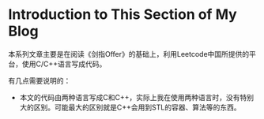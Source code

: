 # Introduction to This Section of My Blog

本系列文章主要是在阅读《剑指Offer》的基础上，利用Leetcode中国所提供的平台，使用C/C\+\+语言写成代码。

有几点需要说明的：

- 本文的代码由两种语言写成C和C++，实际上我在使用两种语言时，没有特别大的区别。可能最大的区别就是C++会用到STL的容器、算法等的东西。